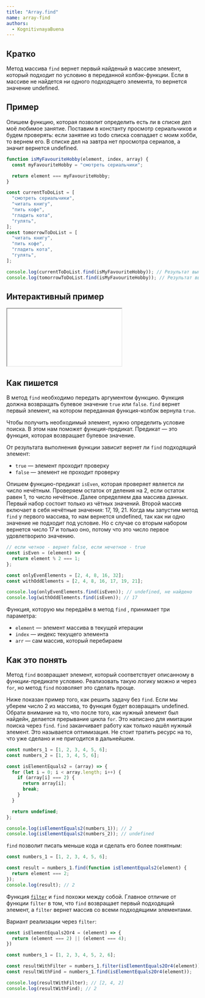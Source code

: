```yaml
---
title: "Array.find"
name: array-find
authors:
  - KognitivnayaBuena
---
```


## Кратко

Метод массива `find` вернет первый найденый в массиве элемент, который подходит по условию в переданной колбэк-функции. Если в массиве не найдется ни одного подходящего элемента, то вернется значение undefined.

## Пример

Опишем функцию, которая позволит определить есть ли в списке дел моё любимое занятие. Поставим в константу просмотр сериальчиков и будем проверять: если занятие из todo списка совпадает с моим хобби, то вернем его. В списке дел на завтра нет просмотра сериалов, а значит вернется undefined.

```js
function isMyFavouriteHobby(element, index, array) {
  const myFavouriteHobby = "смотреть сериальчики";

  return element === myFavouriteHobby;
}

const currentToDoList = [
  "смотреть сериальчики",
  "читать книгу",
  "пить кофе",
  "гладить кота",
  "гулять",
];
const tomorrowToDoList = [
  "читать книгу",
  "пить кофе",
  "гладить кота",
  "гулять",
];

console.log(currentToDoList.find(isMyFavouriteHobby)); // Результат выполнения: смотреть сериальчики
console.log(tomorrowToDoList.find(isMyFavouriteHobby)); // Результат выполнения: undefined, не найдено
```

## Интерактивный пример

<iframe title="Работа метода массива filter" src="demos/index.html"></iframe>

## Как пишется

В метод `find` необходимо передать аргументом функцию. Функция должна возвращать булевое значение `true` или `false`. `find` вернет первый элемент, на котором переданная функция-колбэк вернула `true`.

Чтобы получить необходимый элемент, нужно определить условие поиска. В этом нам поможет функция-предикат. Предикат — это функция, которая возвращает булевое значение.

От результата выполнения функции зависит вернет ли `find` подходящий элемент:

- `true` — элемент проходит проверку
- `false` — элемент не проходит проверку

Опишем функцию-предикат `isEven`, которая проверяет является ли число нечётным. Проверяем остаток от деления на 2, если остаток равен 1, то число нечётное. Далее определяем два массива данных. Первый набор состоит только из чётных значений. Второй массив включает в себя нечётные значения: 17, 19, 21. Когда мы запустим метод `find` у первого массива, то нам вернется undefined, так как ни одно значение не подходит под условие. Но с случае со вторым набором вернется число 17 и только оно, потому что это число первое удовлетворило значению.

```js
// если четное - вернет false, если нечетное - true
const isEven = (element) => {
  return element % 2 === 1;
};

const onlyEvenElements = [2, 4, 8, 16, 32];
const withOddElements = [2, 4, 8, 16, 17, 19, 21];

console.log(onlyEvenElements.find(isEven)); // undefined, не найдено
console.log(withOddElements.find(isEven)); // 17
```

Функция, которую мы передаём в метод `find` , принимает три параметра:

- `element` — элемент массива в текущей итерации
- `index` — индекс текущего элемента
- `arr` — сам массив, который перебираем

## Как это понять

Метод `find` возвращает элемент, который соответствует описанному в функции-предикате условию. Реализовать такую логику можно и через `for`, но метод `find` позволяет это сделать проще.

Ниже показан пример того, как решить задачу без `find`. Если мы уберем число 2 из массива, то функция будет возвращать undefined. Обрати внимание на то, что после того, как нужный элемент был найдейн, делается прерывание цикла `for`. Это написано для имитации поиска через `find`. `find` заканчивает работу как только нашёл нужный элемент. Это называется оптимизация. Не стоит тратить ресурс на то, что уже сделано и не пригодится в дальнейшем.

```js
const numbers_1 = [1, 2, 3, 4, 5, 6];
const numbers_2 = [1, 3, 4, 5, 6];

const isElementEquals2 = (array) => {
  for (let i = 0; i < array.length; i++) {
    if (array[i] === 2) {
      return array[i];
      break;
    }
  }

  return undefined;
};

console.log(isElementEquals2(numbers_1)); // 2
console.log(isElementEquals2(numbers_2)); // undefined
```

`find` позволит писать меньше кода и сделать его более понятным:

```js
const numbers_1 = [1, 2, 3, 4, 5, 6];

const result = numbers_1.find(function isElementEquals2(element) {
  return element === 2;
});
console.log(result); // 2
```

Функция [`filter`](/js/doka/array-filter) и `find` похожи между собой. Главное отличие от функции `filter` в том, что `find` возвращает первый подходящий элемент, а `filter` вернет массив со всеми подходящими элементами.

Вариант реализации через `filter`:

```js
const isElementEquals2Or4 = (element) => {
  return (element === 2) || (element === 4);
})

const numbers_1 = [1, 2, 3, 4, 5, 2, 6];

const resultWithFilter = numbers_1.filter(isElementEquals2Or4(element));
const resultWithFind = numbers_1.find(isElementEquals2Or4(element));

console.log(resultWithFilter); // [2, 4, 2]
console.log(resultWithFind); // 2
```
